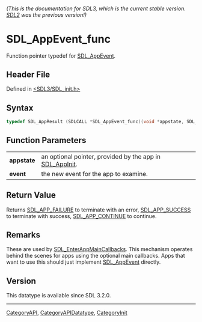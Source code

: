 ###### (This is the documentation for SDL3, which is the current stable version. [SDL2](https://wiki.libsdl.org/SDL2/) was the previous version!)
# SDL_AppEvent_func

Function pointer typedef for [SDL_AppEvent](SDL_AppEvent).

## Header File

Defined in [<SDL3/SDL_init.h>](https://github.com/libsdl-org/SDL/blob/main/include/SDL3/SDL_init.h)

## Syntax

```c
typedef SDL_AppResult (SDLCALL *SDL_AppEvent_func)(void *appstate, SDL_Event *event);
```

## Function Parameters

|              |                                                                         |
| ------------ | ----------------------------------------------------------------------- |
| **appstate** | an optional pointer, provided by the app in [SDL_AppInit](SDL_AppInit). |
| **event**    | the new event for the app to examine.                                   |

## Return Value

Returns [SDL_APP_FAILURE](SDL_APP_FAILURE) to terminate with an error,
[SDL_APP_SUCCESS](SDL_APP_SUCCESS) to terminate with success,
[SDL_APP_CONTINUE](SDL_APP_CONTINUE) to continue.

## Remarks

These are used by [SDL_EnterAppMainCallbacks](SDL_EnterAppMainCallbacks).
This mechanism operates behind the scenes for apps using the optional main
callbacks. Apps that want to use this should just implement
[SDL_AppEvent](SDL_AppEvent) directly.

## Version

This datatype is available since SDL 3.2.0.

----
[CategoryAPI](CategoryAPI), [CategoryAPIDatatype](CategoryAPIDatatype), [CategoryInit](CategoryInit)

